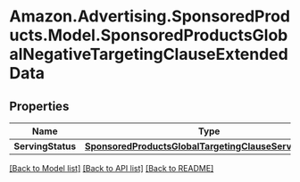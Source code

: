 # Amazon.Advertising.SponsoredProducts.Model.SponsoredProductsGlobalNegativeTargetingClauseExtendedData

## Properties

Name | Type | Description | Notes
------------ | ------------- | ------------- | -------------
**ServingStatus** | [**SponsoredProductsGlobalTargetingClauseServingStatus**](SponsoredProductsGlobalTargetingClauseServingStatus.md) |  | [optional] 

[[Back to Model list]](../README.md#documentation-for-models) [[Back to API list]](../README.md#documentation-for-api-endpoints) [[Back to README]](../README.md)

